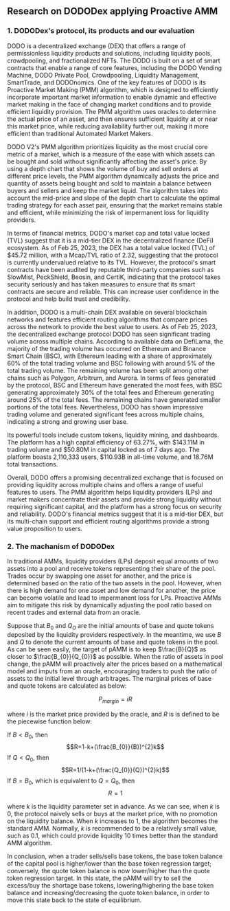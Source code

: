## Research on DODODex applying Proactive AMM

### 1. DODODex's protocol, its products and our evaluation 
DODO is a decentralized exchange (DEX) that offers a range of permissionless liquidity products and solutions, including liquidity pools, crowdpooling, and fractionalized NFTs. The DODO is built on a set of smart contracts that enable a range of core features, including the DODO Vending Machine, DODO Private Pool, Crowdpooling, Liquidity Management, SmartTrade, and DODOnomics. One of the key features of DODO is its Proactive Market Making (PMM) algorithm, which is designed to efficiently incorporate important market information to enable dynamic and effective market making in the face of changing market conditions and to provide efficient liquidity provision. The PMM algorithm uses oracles to determine the actual price of an asset, and then ensures sufficient liquidity at or near this market price, while reducing availability further out, making it more efficient than traditional Automated Market Makers.

DODO V2's PMM algorithm prioritizes liquidity as the most crucial core metric of a market, which is a measure of the ease with which assets can be bought and sold without significantly affecting the asset's price. By using a depth chart that shows the volume of buy and sell orders at different price levels, the PMM algorithm dynamically adjusts the price and quantity of assets being bought and sold to maintain a balance between buyers and sellers and keep the market liquid. The algorithm takes into account the mid-price and slope of the depth chart to calculate the optimal trading strategy for each asset pair, ensuring that the market remains stable and efficient, while minimizing the risk of impermanent loss for liquidity providers.

In terms of financial metrics, DODO's market cap and total value locked (TVL) suggest that it is a mid-tier DEX in the decentralized finance (DeFi) ecosystem. As of Feb 25, 2023, the DEX has a total value locked (TVL) of $45.72 million, with a Mcap/TVL ratio of 2.32, suggesting that the protocol is currently undervalued relative to its TVL. However, the protocol's smart contracts have been audited by reputable third-party companies such as SlowMist, PeckShield, Beosin, and CertiK, indicating that the protocol takes security seriously and has taken measures to ensure that its smart contracts are secure and reliable. This can increase user confidence in the protocol and help build trust and credibility.

In addition, DODO is a multi-chain DEX available on several blockchain networks and features efficient routing algorithms that compare prices across the network to provide the best value to users. As of Feb 25, 2023, the decentralized exchange protocol DODO has seen significant trading volume across multiple chains. According to available data on DefiLama, the majority of the trading volume has occurred on Ethereum and Binance Smart Chain (BSC), with Ethereum leading with a share of approximately 60% of the total trading volume and BSC following with around 5% of the total trading volume. The remaining volume has been split among other chains such as Polygon, Arbitrum, and Aurora. In terms of fees generated by the protocol, BSC and Ethereum have generated the most fees, with BSC generating approximately 30% of the total fees and Ethereum generating around 25% of the total fees. The remaining chains have generated smaller portions of the total fees. Nevertheless, DODO has shown impressive trading volume and generated significant fees across multiple chains, indicating a strong and growing user base. 

Its powerful tools include custom tokens, liquidity mining, and dashboards. The platform has a high capital efficiency of 63.27%, with $143.11M in trading volume and $50.80M in capital locked as of 7 days ago. The platform boasts 2,110,333 users, $110.93B in all-time volume, and 18.76M total transactions. 

Overall, DODO offers a promising decentralized exchange that is focused on providing liquidity across multiple chains and offers a range of useful features to users. The PMM algorithm helps liquidity providers (LPs) and market makers concentrate their assets and provide strong liquidity without requiring significant capital, and the platform has a strong focus on security and reliability. DODO's financial metrics suggest that it is a mid-tier DEX, but its multi-chain support and efficient routing algorithms provide a strong value proposition to users. 

### 2. The machanism of DODODex

In traditional AMMs, liquidity providers (LPs) deposit equal amounts of two assets into a pool and receive tokens representing their share of the pool. Trades occur by swapping one asset for another, and the price is determined based on the ratio of the two assets in the pool. However, when there is high demand for one asset and low demand for another, the price can become volatile and lead to impermanent loss for LPs. Proactive AMMs aim to mitigate this risk by dynamically adjusting the pool ratio based on recent trades and external data from an oracle.

Suppose that $B_{0}$ and $Q_{O}$ are the initial amounts of base and quote tokens deposited by the liquidity providers respectively. In the meantime, we use $B$ and $Q$ to denote the current amounts of base and quote tokens in the pool. As can be seen easily, the target of pAMM is to keep $\frac{B}{Q}$ as closer to $\frac{B_{0}}{Q_{0}}$ as possible. When the ratio of assets in pool change, the pAMM will proactively alter the prices based on a mathematical model and imputs from an oracle, encouraging traders to push the ratio of assets to the initial level through arbitrages. The marginal prices of base and quote tokens are calculated as below:

$$P_{margin}=iR$$

where $i$ is the market price provided by the oracle, and $R$ is is defined to be the piecewise function below:

If $B < B_{0}$, then $$R=1-k+(\frac{B_{0}}{B})^{2}k$$ 
If $Q < Q_{0}$, then $$R=1/(1-k+(\frac{Q_{0}}{Q})^{2}k)$$
If $B = B_{0}$, which is equivalent to $Q = Q_{0}$, then $$R=1$$

where $k$ is the liquidity parameter set in advance. As we can see, when $k$ is 0, the protocol naively sells or buys at the market price, with no promotion on the liquidity balance. When $k$ increases to 1, the algorithm becomes the standard AMM. Normally, $k$ is recommended to be a relatively small value, such as 0.1, which could provide liquidity 10 times better than the standard AMM algorithm.

In conclusion, when a trader sells/sells base tokens, the base token balance of the capital pool is higher/lower than the base token regression target; conversely, the quote token balance is now lower/higher than the quote token regression target. In this state, the pAMM will try to sell the excess/buy the shortage base tokens, lowering/highering the base token balance and increasing/decreasing the quote token balance, in order to move this state back to the state of equilibrium. 
